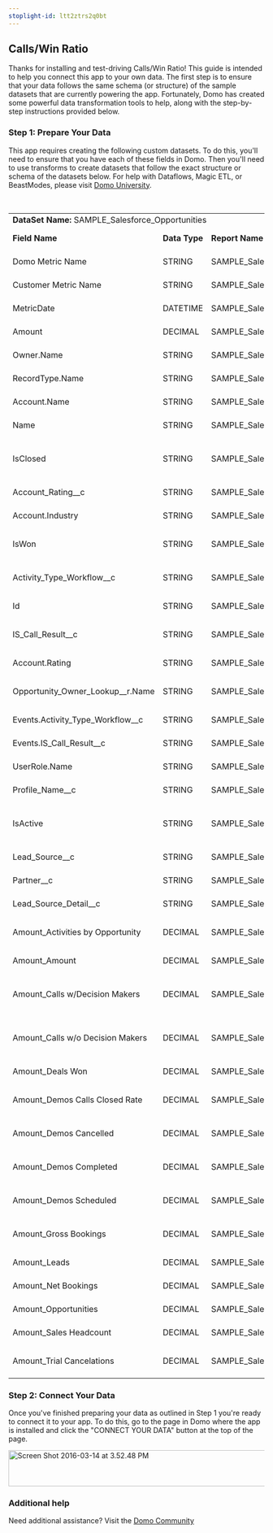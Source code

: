 ```yaml
---
stoplight-id: ltt2ztrs2q0bt
---
```


<div class="col-md-12 content-panel">
                <h2>Calls/Win Ratio</h2>
                <p></p><p>Thanks for installing and test-driving <span id="title">Calls/Win Ratio</span>! This guide is intended to help you connect this app to your own data. The first step is to ensure that your data follows the same schema (or structure) of the sample datasets that are currently powering the app. Fortunately, Domo has created some powerful data transformation tools to help, along with the step-by-step instructions provided below.</p><div class="doc-row" id="Step%201:%20Identify%20Required%20Data%20Fields"><h3 class="doc-row-title">Step 1: Prepare Your Data</h3><div class="small-pad-bottom"><p>This app requires creating the following custom datasets. To do this, you'll need to ensure that you have each of these fields in Domo. Then you'll need to use transforms to create datasets that follow the exact structure or schema of the datasets below. For help with Dataflows, Magic ETL, or BeastModes, please visit <a href="https://university.domo.com/" target="_blank">Domo University</a>.</p></div>
                <br>
                <div id="custom-data-container"><table id="SAMPLE_Salesforce_Opportunities"><tbody><tr><td colspan="6"><strong>DataSet Name:</strong> <span class="value">SAMPLE_Salesforce_Opportunities</span></td></tr><!--tr>    <td colspan="6"></td></tr--><tr><td><strong>Field Name</strong></td><td><strong>Data Type</strong></td><td><strong>Report Name / Object Name</strong></td><td><strong>Source </strong></td><td colspan="2"><strong>Description of Field</strong></td></tr><tr><td>Domo Metric Name</td><td>STRING</td><td>SAMPLE_Salesforce_Opportunities</td><td>Salesforce, SugarCRM</td><td colspan="2">Domo metric name</td></tr><tr><td>Customer Metric Name</td><td>STRING</td><td>SAMPLE_Salesforce_Opportunities</td><td>Salesforce, SugarCRM</td><td colspan="2">Customer location</td></tr><tr><td>MetricDate</td><td>DATETIME</td><td>SAMPLE_Salesforce_Opportunities</td><td>Salesforce, SugarCRM</td><td colspan="2">Metric date</td></tr><tr><td>Amount</td><td>DECIMAL</td><td>SAMPLE_Salesforce_Opportunities</td><td>Salesforce, SugarCRM</td><td colspan="2">Amount</td></tr><tr><td>Owner.Name</td><td>STRING</td><td>SAMPLE_Salesforce_Opportunities</td><td>Salesforce, SugarCRM</td><td colspan="2">Owner name</td></tr><tr><td>RecordType.Name</td><td>STRING</td><td>SAMPLE_Salesforce_Opportunities</td><td>Salesforce, SugarCRM</td><td colspan="2">Record type name</td></tr><tr><td>Account.Name</td><td>STRING</td><td>SAMPLE_Salesforce_Opportunities</td><td>Salesforce, SugarCRM</td><td colspan="2">Name of account</td></tr><tr><td>Name</td><td>STRING</td><td>SAMPLE_Salesforce_Opportunities</td><td>Salesforce, SugarCRM</td><td colspan="2">Name</td></tr><tr><td>IsClosed</td><td>STRING</td><td>SAMPLE_Salesforce_Opportunities</td><td>Salesforce, SugarCRM</td><td colspan="2">Measures weather this is closed or not </td></tr><tr><td>Account_Rating__c</td><td>STRING</td><td>SAMPLE_Salesforce_Opportunities</td><td>Salesforce, SugarCRM</td><td colspan="2">Rating of account</td></tr><tr><td>Account.Industry</td><td>STRING</td><td>SAMPLE_Salesforce_Opportunities</td><td>Salesforce, SugarCRM</td><td colspan="2">Account industry</td></tr><tr><td>IsWon</td><td>STRING</td><td>SAMPLE_Salesforce_Opportunities</td><td>Salesforce, SugarCRM</td><td colspan="2">Determines weather or not it won</td></tr><tr><td>Activity_Type_Workflow__c</td><td>STRING</td><td>SAMPLE_Salesforce_Opportunities</td><td>Salesforce, SugarCRM</td><td colspan="2">Workflow of activity type c</td></tr><tr><td>Id</td><td>STRING</td><td>SAMPLE_Salesforce_Opportunities</td><td>Salesforce, SugarCRM</td><td colspan="2">ID number</td></tr><tr><td>IS_Call_Result__c</td><td>STRING</td><td>SAMPLE_Salesforce_Opportunities</td><td>Salesforce, SugarCRM</td><td colspan="2">Determines what the call result is</td></tr><tr><td>Account.Rating</td><td>STRING</td><td>SAMPLE_Salesforce_Opportunities</td><td>Salesforce, SugarCRM</td><td colspan="2">Account rating</td></tr><tr><td>Opportunity_Owner_Lookup__r.Name</td><td>STRING</td><td>SAMPLE_Salesforce_Opportunities</td><td>Salesforce, SugarCRM</td><td colspan="2">Opportunity owner lookup name</td></tr><tr><td>Events.Activity_Type_Workflow__c</td><td>STRING</td><td>SAMPLE_Salesforce_Opportunities</td><td>Salesforce, SugarCRM</td><td colspan="2">Event URL</td></tr><tr><td>Events.IS_Call_Result__c</td><td>STRING</td><td>SAMPLE_Salesforce_Opportunities</td><td>Salesforce, SugarCRM</td><td colspan="2">Results for IS call</td></tr><tr><td>UserRole.Name</td><td>STRING</td><td>SAMPLE_Salesforce_Opportunities</td><td>Salesforce, SugarCRM</td><td colspan="2">User role name</td></tr><tr><td>Profile_Name__c</td><td>STRING</td><td>SAMPLE_Salesforce_Opportunities</td><td>Salesforce, SugarCRM</td><td colspan="2">Profile name</td></tr><tr><td>IsActive</td><td>STRING</td><td>SAMPLE_Salesforce_Opportunities</td><td>Salesforce, SugarCRM</td><td colspan="2">Determines weather or not this is active or not</td></tr><tr><td>Lead_Source__c</td><td>STRING</td><td>SAMPLE_Salesforce_Opportunities</td><td>Salesforce, SugarCRM</td><td colspan="2">Source of Lead </td></tr><tr><td>Partner__c</td><td>STRING</td><td>SAMPLE_Salesforce_Opportunities</td><td>Salesforce, SugarCRM</td><td colspan="2">Partner name</td></tr><tr><td>Lead_Source_Detail__c</td><td>STRING</td><td>SAMPLE_Salesforce_Opportunities</td><td>Salesforce, SugarCRM</td><td colspan="2">Lead Source Detials </td></tr><tr><td>Amount_Activities by Opportunity</td><td>DECIMAL</td><td>SAMPLE_Salesforce_Opportunities</td><td>Salesforce, SugarCRM</td><td colspan="2">Number of activities by opportunity</td></tr><tr><td>Amount_Amount</td><td>DECIMAL</td><td>SAMPLE_Salesforce_Opportunities</td><td>Salesforce, SugarCRM</td><td colspan="2">Amount</td></tr><tr><td>Amount_Calls w/Decision Makers</td><td>DECIMAL</td><td>SAMPLE_Salesforce_Opportunities</td><td>Salesforce, SugarCRM</td><td colspan="2">Number of calls with decision makers</td></tr><tr><td>Amount_Calls w/o Decision Makers</td><td>DECIMAL</td><td>SAMPLE_Salesforce_Opportunities</td><td>Salesforce, SugarCRM</td><td colspan="2">Number of calls without decision makers</td></tr><tr><td>Amount_Deals Won</td><td>DECIMAL</td><td>SAMPLE_Salesforce_Opportunities</td><td>Salesforce, SugarCRM</td><td colspan="2">Number of deals won</td></tr><tr><td>Amount_Demos Calls Closed Rate</td><td>DECIMAL</td><td>SAMPLE_Salesforce_Opportunities</td><td>Salesforce, SugarCRM</td><td colspan="2">Rate of demo calls closed</td></tr><tr><td>Amount_Demos Cancelled</td><td>DECIMAL</td><td>SAMPLE_Salesforce_Opportunities</td><td>Salesforce, SugarCRM</td><td colspan="2">Amount of cancelled demos</td></tr><tr><td>Amount_Demos Completed</td><td>DECIMAL</td><td>SAMPLE_Salesforce_Opportunities</td><td>Salesforce, SugarCRM</td><td colspan="2">Amount of completed demos</td></tr><tr><td>Amount_Demos Scheduled</td><td>DECIMAL</td><td>SAMPLE_Salesforce_Opportunities</td><td>Salesforce, SugarCRM</td><td colspan="2">Amount of scheduled demos</td></tr><tr><td>Amount_Gross Bookings</td><td>DECIMAL</td><td>SAMPLE_Salesforce_Opportunities</td><td>Salesforce, SugarCRM</td><td colspan="2">Number of Gross Bookings </td></tr><tr><td>Amount_Leads</td><td>DECIMAL</td><td>SAMPLE_Salesforce_Opportunities</td><td>Salesforce, SugarCRM</td><td colspan="2">Number of leads</td></tr><tr><td>Amount_Net Bookings</td><td>DECIMAL</td><td>SAMPLE_Salesforce_Opportunities</td><td>Salesforce, SugarCRM</td><td colspan="2">Number of Net Booking </td></tr><tr><td>Amount_Opportunities</td><td>DECIMAL</td><td>SAMPLE_Salesforce_Opportunities</td><td>Salesforce, SugarCRM</td><td colspan="2">Number of opportunities</td></tr><tr><td>Amount_Sales Headcount</td><td>DECIMAL</td><td>SAMPLE_Salesforce_Opportunities</td><td>Salesforce, SugarCRM</td><td colspan="2">Sales headcount</td></tr><tr><td>Amount_Trial Cancelations</td><td>DECIMAL</td><td>SAMPLE_Salesforce_Opportunities</td><td>Salesforce, SugarCRM</td><td colspan="2">Number of Trial Cancelation </td></tr></tbody></table><div class="doc-row medium-pad-top">
                <h3 class="doc-row-title">Step 2: Connect Your Data</h3>
                <div class="small-pad-bottom">
                    <p>Once you've finished preparing your data as outlined in Step 1 you're ready to connect it to your app. To do this, go to the page in Domo where the app is installed and click the "CONNECT YOUR DATA" button at the top of the page.</p>
                    <p class="small-pad">
                    <img class="alignnone size-full wp-image-1207" src="https://s3.amazonaws.com/development.domo.com/wp-content/uploads/2016/03/14155707/Screen-Shot-2016-03-14-at-3.52.48-PM1.png" alt="Screen Shot 2016-03-14 at 3.52.48 PM" width="1158" height="71">
                    </p>
                    <div id="ooyalaplayer-IyYTc1MjE61NwLdtrxXvZuhH-dSGbWnR" class="ooyalaplayer"></div>
                    <script>
                        OO.ready(function() {
                            OO.Player.create("ooyalaplayer-IyYTc1MjE61NwLdtrxXvZuhH-dSGbWnR", "IyYTc1MjE61NwLdtrxXvZuhH-dSGbWnR", {
                                height: 380
                            });
                        });
                    </script>
                </div>
                <h3 class="doc-row-title">Additional help</h3>
                <div class="small-pad-bottom">
                    <p>Need additional assistance? Visit the <a href="https://dojo.domo.com">Domo Community</a></p>
                </div>
            </div></div></div><p></p>            </div>
